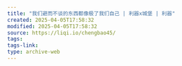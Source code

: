 ```yaml
---
title: "我们避而不谈的东西都像极了我们自己 | 利器x城堡 | 利器"
created: 2025-04-05T17:58:32
modified: 2025-04-05T17:58:32
source: https://liqi.io/chengbao45/
tags:
tags-link:
type: archive-web
---
```


